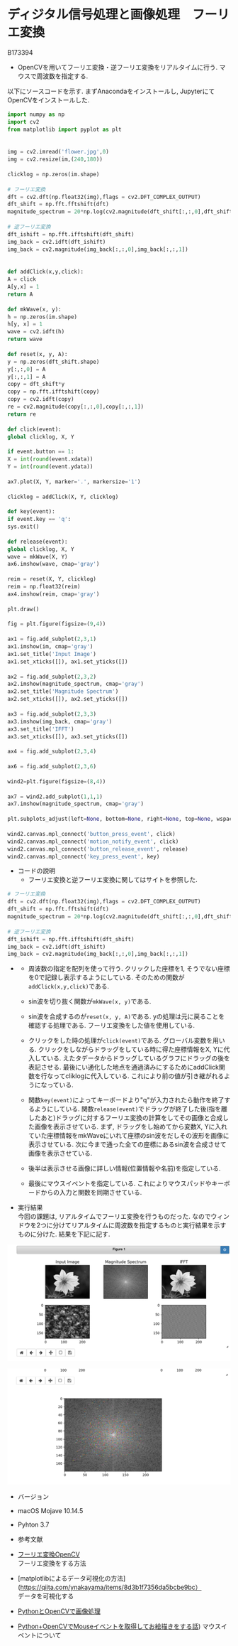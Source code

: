 # ディジタル信号処理と画像処理　フーリエ変換

B173394 

- OpenCVを用いてフーリエ変換・逆フーリエ変換をリアルタイムに行う. マウスで周波数を指定する. 

以下にソースコードを示す. まずAnacondaをインストールし, JupyterにてOpenCVをインストールした. 

``` Python
import numpy as np
import cv2
from matplotlib import pyplot as plt


img = cv2.imread('flower.jpg',0)
img = cv2.resize(im,(240,180))

clicklog = np.zeros(im.shape)

# フーリエ変換
dft = cv2.dft(np.float32(img),flags = cv2.DFT_COMPLEX_OUTPUT)
dft_shift = np.fft.fftshift(dft)
magnitude_spectrum = 20*np.log(cv2.magnitude(dft_shift[:,:,0],dft_shift[:,:,1]))

# 逆フーリエ変換
dft_ishift = np.fft.ifftshift(dft_shift)
img_back = cv2.idft(dft_ishift)
img_back = cv2.magnitude(img_back[:,:,0],img_back[:,:,1])


def addClick(x,y,click):
A = click
A[y,x] = 1
return A

def mkWave(x, y):
h = np.zeros(im.shape)
h[y, x] = 1
wave = cv2.idft(h)
return wave

def reset(x, y, A):
y = np.zeros(dft_shift.shape)
y[:,:,0] = A 
y[:,:,1] = A 
copy = dft_shift*y
copy = np.fft.ifftshift(copy)
copy = cv2.idft(copy)
re = cv2.magnitude(copy[:,:,0],copy[:,:,1])
return re

def click(event):
global clicklog, X, Y

if event.button == 1:
X = int(round(event.xdata))
Y = int(round(event.ydata))

ax7.plot(X, Y, marker='.', markersize='1')

clicklog = addClick(X, Y, clicklog)

def key(event):
if event.key == 'q':
sys.exit()

def release(event):
global clicklog, X, Y
wave = mkWave(X, Y)
ax6.imshow(wave, cmap='gray')

reim = reset(X, Y, clicklog)
reim = np.float32(reim)
ax4.imshow(reim, cmap='gray')

plt.draw()

fig = plt.figure(figsize=(9,4))

ax1 = fig.add_subplot(2,3,1)
ax1.imshow(im, cmap='gray')
ax1.set_title('Input Image')
ax1.set_xticks([]), ax1.set_yticks([])

ax2 = fig.add_subplot(2,3,2)
ax2.imshow(magnitude_spectrum, cmap='gray')
ax2.set_title('Magnitude Spectrum')
ax2.set_xticks([]), ax2.set_yticks([])

ax3 = fig.add_subplot(2,3,3)
ax3.imshow(img_back, cmap='gray')
ax3.set_title('IFFT')
ax3.set_xticks([]), ax3.set_yticks([])

ax4 = fig.add_subplot(2,3,4)

ax6 = fig.add_subplot(2,3,6)

wind2=plt.figure(figsize=(8,4))

ax7 = wind2.add_subplot(1,1,1)
ax7.imshow(magnitude_spectrum, cmap='gray')

plt.subplots_adjust(left=None, bottom=None, right=None, top=None, wspace=0.5, hspace=0)

wind2.canvas.mpl_connect('button_press_event', click)
wind2.canvas.mpl_connect('motion_notify_event', click)
wind2.canvas.mpl_connect('button_release_event', release)
wind2.canvas.mpl_connect('key_press_event', key)

```
- コードの説明
    - フーリエ変換と逆フーリエ変換に関してはサイトを参照した. 
```Python
# フーリエ変換
dft = cv2.dft(np.float32(img),flags = cv2.DFT_COMPLEX_OUTPUT)
dft_shift = np.fft.fftshift(dft)
magnitude_spectrum = 20*np.log(cv2.magnitude(dft_shift[:,:,0],dft_shift[:,:,1]))

# 逆フーリエ変換
dft_ishift = np.fft.ifftshift(dft_shift)
img_back = cv2.idft(dft_ishift)
img_back = cv2.magnitude(img_back[:,:,0],img_back[:,:,1])
```
- 
    - 周波数の指定を配列を使って行う. クリックした座標を1, そうでない座標を0で記録し表示するようにしている. そのための関数が`addClick(x,y,click)`である. 
    - sin波を切り抜く関数が`mkWave(x, y)`である. 
    - sin波を合成するのが`reset(x, y, A)`である. yの処理は元に戻ることを確認する処理である. フーリエ変換をした値を使用している. 
    - クリックをした時の処理が`click(event)`である. グローバル変数を用いる. クリックをしながらドラッグをしている時に得た座標情報をX, Yに代入している. えたタデータからドラッグしているグラフにドラッグの後を表記させる. 最後にい通化した地点を通過済みにするためにaddClick関数を行なってcliklogに代入している. これにより前の値が引き継がれるようになっている. 
    - 関数`key(event)`によってキーボードより"q"が入力されたら動作を終了するようにしている. 
    関数`release(event)`でドラッグが終了した後(指を離したあと)ドラッグに対するフーリエ変換の計算をしてその画像と合成した画像を表示させている. まず, ドラッグをし始めてから変数X, Yに入れていた座標情報をmkWaveにいれて座標のsin波をだしその波形を画像に表示させている. 次に今まで通った全ての座標にあるsin波を合成させて画像を表示させている. 

    - 後半は表示させる画像に詳しい情報(位置情報や名前)を指定している. 
    - 最後にマウスイベントを指定している. これによりマウスパッドやキーボードからの入力と関数を同期させている. 

- 実行結果  
今回の課題は, リアルタイムでフーリエ変換を行うものだった. なのでウィンドウを2つに分けてリアルタイムに周波数を指定するものと実行結果を示すものに分けた. 結果を下記に記す. 
 
![](1.png)

![](2.png)

- バージョン
- macOS Mojave 10.14.5
- Pyhton 3.7

- 参考文献
- [フーリエ変換OpenCV](http://labs.eecs.tottori-u.ac.jp/sd/Member/oyamada/OpenCV/html/py_tutorials/py_imgproc/py_transforms/py_fourier_transform/py_fourier_transform.html)  
フーリエ変換をする方法

- [matplotlibによるデータ可視化の方法](https://qiita.com/ynakayama/items/8d3b1f7356da5bcbe9bc）  
データを可視化する

- [PythonとOpenCVで画像処理](http://rasp.hateblo.jp/entry/2016/01/24/204539)  
- [Python+OpenCVでMouseイベントを取得してお絵描きをする話](https://ensekitt.hatenablog.com/entry/2018/06/17/200000))
マウスイベントについて

